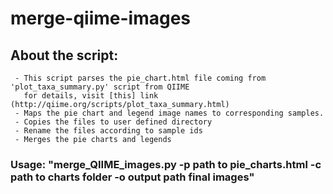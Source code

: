# merge-qiime-images


## About the script:
     - This script parses the pie_chart.html file coming from 'plot_taxa_summary.py' script from QIIME 
       for details, visit [this] link (http://qiime.org/scripts/plot_taxa_summary.html)
     - Maps the pie chart and legend image names to corresponding samples.
     - Copies the files to user defined directory
     - Rename the files according to sample ids
     - Merges the pie charts and legends   
     
### Usage: "merge_QIIME_images.py -p path to pie_charts.html -c path to charts folder -o output path final images"
